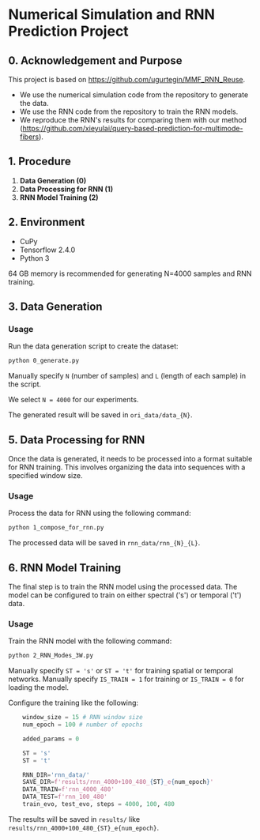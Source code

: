 # Numerical Simulation and RNN Prediction Project

## 0. Acknowledgement and Purpose
This project is based on https://github.com/ugurtegin/MMF_RNN_Reuse. 

- We use the numerical simulation code from the repository to generate the data. 
- We use the RNN code from the repository to train the RNN models. 
- We reproduce the RNN's results for comparing them with our method (https://github.com/xieyulai/query-based-prediction-for-multimode-fibers).

## 1. Procedure
1. **Data Generation (0)**
2. **Data Processing for RNN (1)**
3. **RNN Model Training (2)**

## 2. Environment
- CuPy
- Tensorflow 2.4.0
- Python 3

64 GB memory is recommended for generating N=4000 samples and RNN training.

## 3. Data Generation

### Usage

Run the data generation script to create the dataset:
```bash
python 0_generate.py
```

Manually specify `N` (number of samples) and `L` (length of each sample) in the script.

We select `N = 4000` for our experiments.

The generated result will be saved in `ori_data/data_{N}`.

## 5. Data Processing for RNN

Once the data is generated, it needs to be processed into a format suitable for RNN training. This involves organizing the data into sequences with a specified window size.



### Usage

Process the data for RNN using the following command:

```bash
python 1_compose_for_rnn.py
```

The processed data will be saved in `rnn_data/rnn_{N}_{L}`.

## 6. RNN Model Training

The final step is to train the RNN model using the processed data. The model can be configured to train on either spectral ('s') or temporal ('t') data.


### Usage

Train the RNN model with the following command:

```bash
python 2_RNN_Modes_3W.py
```

Manually specify `ST = 's'` or `ST = 't'` for training spatial or temporal networks.
Manually specify `IS_TRAIN = 1` for training or `IS_TRAIN = 0` for loading the model.

Configure the training like the following:

```python
    window_size = 15 # RNN window size
    num_epoch = 100 # number of epochs

    added_params = 0

    ST = 's'
    ST = 't'

    RNN_DIR='rnn_data/'
    SAVE_DIR=f'results/rnn_4000+100_480_{ST}_e{num_epoch}'
    DATA_TRAIN=f'rnn_4000_480'
    DATA_TEST=f'rnn_100_480'
    train_evo, test_evo, steps = 4000, 100, 480
```
The results will be saved in `results/` like `results/rnn_4000+100_480_{ST}_e{num_epoch}`.
